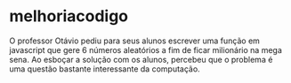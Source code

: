 # melhoriacodigo
O professor Otávio pediu para seus alunos escrever uma função em javascript que gere 6 números aleatórios a fim de ficar milionário na mega sena. Ao esboçar a solução com os alunos, percebeu que o problema é uma questão bastante interessante da computação. 
